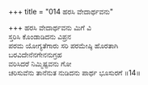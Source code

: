 +++
title = "014 ಹರಸಿ ವೇದಾರ್ಥವನು"

+++
ಹರಸಿ ವೇದಾರ್ಥವನು ಮಿಗೆ ವಿ  
ಸ್ತರಿಸಿ ಕೊಂಡಾಡಿದನು ವಿಪ್ರನ  
ಪರಮ ಯೋಗ್ಯತೆಗಾರು ಸರಿ ಪರಮೇಷ್ಠಿ ಹೊರತಾಗಿ   
ಬರವಿದೇನೆನಗೇನನುಗ್ರಹ  
ವರಿಸಿದರೆ ನಿಮ್ಮಿಷ್ಟವನು ಗೋ      
ಚರಿಸುವೆನು ತಾನೆನುತ ನುಡಿದನು ಪಾರ್ಥ ಭೂಸುರಗೆ     ॥14॥